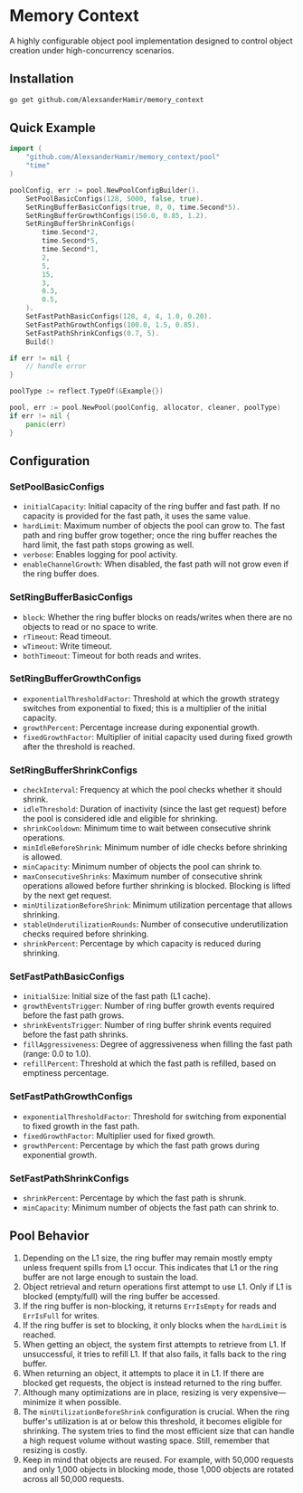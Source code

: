 # Memory Context

A highly configurable object pool implementation designed to control object creation under high-concurrency scenarios.

## Installation

```bash
go get github.com/AlexsanderHamir/memory_context
```

## Quick Example

```go
import (
    "github.com/AlexsanderHamir/memory_context/pool"
    "time"
)

poolConfig, err := pool.NewPoolConfigBuilder().
    SetPoolBasicConfigs(128, 5000, false, true).
    SetRingBufferBasicConfigs(true, 0, 0, time.Second*5).
    SetRingBufferGrowthConfigs(150.0, 0.85, 1.2).
    SetRingBufferShrinkConfigs(
        time.Second*2,
        time.Second*5,
        time.Second*1,
        2,
        5,
        15,
        3,
        0.3,
        0.5,
    ).
    SetFastPathBasicConfigs(128, 4, 4, 1.0, 0.20).
    SetFastPathGrowthConfigs(100.0, 1.5, 0.85).
    SetFastPathShrinkConfigs(0.7, 5).
    Build()

if err != nil {
    // handle error
}

poolType := reflect.TypeOf(&Example{})

pool, err := pool.NewPool(poolConfig, allocator, cleaner, poolType)
if err != nil {
    panic(err)
}
```

## Configuration

### SetPoolBasicConfigs

- `initialCapacity`: Initial capacity of the ring buffer and fast path. If no capacity is provided for the fast path, it uses the same value.
- `hardLimit`: Maximum number of objects the pool can grow to. The fast path and ring buffer grow together; once the ring buffer reaches the hard limit, the fast path stops growing as well.
- `verbose`: Enables logging for pool activity.
- `enableChannelGrowth`: When disabled, the fast path will not grow even if the ring buffer does.

### SetRingBufferBasicConfigs

- `block`: Whether the ring buffer blocks on reads/writes when there are no objects to read or no space to write.
- `rTimeout`: Read timeout.
- `wTimeout`: Write timeout.
- `bothTimeout`: Timeout for both reads and writes.

### SetRingBufferGrowthConfigs

- `exponentialThresholdFactor`: Threshold at which the growth strategy switches from exponential to fixed; this is a multiplier of the initial capacity.
- `growthPercent`: Percentage increase during exponential growth.
- `fixedGrowthFactor`: Multiplier of initial capacity used during fixed growth after the threshold is reached.

### SetRingBufferShrinkConfigs

- `checkInterval`: Frequency at which the pool checks whether it should shrink.
- `idleThreshold`: Duration of inactivity (since the last get request) before the pool is considered idle and eligible for shrinking.
- `shrinkCooldown`: Minimum time to wait between consecutive shrink operations.
- `minIdleBeforeShrink`: Minimum number of idle checks before shrinking is allowed.
- `minCapacity`: Minimum number of objects the pool can shrink to.
- `maxConsecutiveShrinks`: Maximum number of consecutive shrink operations allowed before further shrinking is blocked. Blocking is lifted by the next get request.
- `minUtilizationBeforeShrink`: Minimum utilization percentage that allows shrinking.
- `stableUnderutilizationRounds`: Number of consecutive underutilization checks required before shrinking.
- `shrinkPercent`: Percentage by which capacity is reduced during shrinking.

### SetFastPathBasicConfigs

- `initialSize`: Initial size of the fast path (L1 cache).
- `growthEventsTrigger`: Number of ring buffer growth events required before the fast path grows.
- `shrinkEventsTrigger`: Number of ring buffer shrink events required before the fast path shrinks.
- `fillAggressiveness`: Degree of aggressiveness when filling the fast path (range: 0.0 to 1.0).
- `refillPercent`: Threshold at which the fast path is refilled, based on emptiness percentage.

### SetFastPathGrowthConfigs

- `exponentialThresholdFactor`: Threshold for switching from exponential to fixed growth in the fast path.
- `fixedGrowthFactor`: Multiplier used for fixed growth.
- `growthPercent`: Percentage by which the fast path grows during exponential growth.

### SetFastPathShrinkConfigs

- `shrinkPercent`: Percentage by which the fast path is shrunk.
- `minCapacity`: Minimum number of objects the fast path can shrink to.

## Pool Behavior

1. Depending on the L1 size, the ring buffer may remain mostly empty unless frequent spills from L1 occur. This indicates that L1 or the ring buffer are not large enough to sustain the load.
2. Object retrieval and return operations first attempt to use L1. Only if L1 is blocked (empty/full) will the ring buffer be accessed.
3. If the ring buffer is non-blocking, it returns `ErrIsEmpty` for reads and `ErrIsFull` for writes.
4. If the ring buffer is set to blocking, it only blocks when the `hardLimit` is reached.
5. When getting an object, the system first attempts to retrieve from L1. If unsuccessful, it tries to refill L1. If that also fails, it falls back to the ring buffer.
6. When returning an object, it attempts to place it in L1. If there are blocked get requests, the object is instead returned to the ring buffer.
7. Although many optimizations are in place, resizing is very expensive—minimize it when possible.
8. The `minUtilizationBeforeShrink` configuration is crucial. When the ring buffer's utilization is at or below this threshold, it becomes eligible for shrinking. The system tries to find the most efficient size that can handle a high request volume without wasting space. Still, remember that resizing is costly.
9. Keep in mind that objects are reused. For example, with 50,000 requests and only 1,000 objects in blocking mode, those 1,000 objects are rotated across all 50,000 requests.
